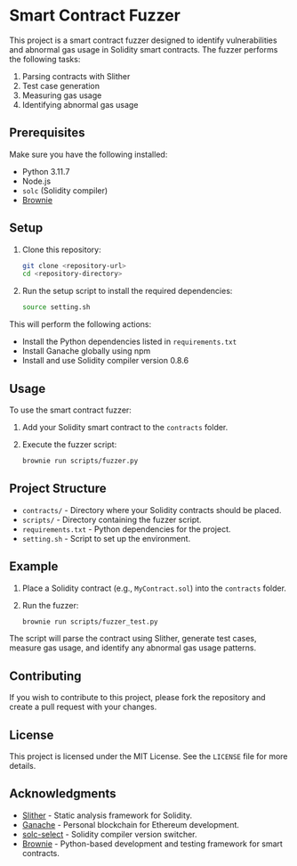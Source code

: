 # Smart Contract Fuzzer

This project is a smart contract fuzzer designed to identify vulnerabilities and abnormal gas usage in Solidity smart contracts. The fuzzer performs the following tasks:

1. Parsing contracts with Slither
2. Test case generation
3. Measuring gas usage
4. Identifying abnormal gas usage

## Prerequisites

Make sure you have the following installed:

- Python 3.11.7
- Node.js
- `solc` (Solidity compiler)
- [Brownie](https://eth-brownie.readthedocs.io/en/stable/install.html)

## Setup

1. Clone this repository:
    ```sh
    git clone <repository-url>
    cd <repository-directory>
    ```

2. Run the setup script to install the required dependencies:
    ```sh
    source setting.sh
    ```

This will perform the following actions:
- Install the Python dependencies listed in `requirements.txt`
- Install Ganache globally using npm
- Install and use Solidity compiler version 0.8.6

## Usage

To use the smart contract fuzzer:

1. Add your Solidity smart contract to the `contracts` folder.

2. Execute the fuzzer script:
    ```sh
    brownie run scripts/fuzzer.py
    ```

## Project Structure

- `contracts/` - Directory where your Solidity contracts should be placed.
- `scripts/` - Directory containing the fuzzer script.
- `requirements.txt` - Python dependencies for the project.
- `setting.sh` - Script to set up the environment.

## Example

1. Place a Solidity contract (e.g., `MyContract.sol`) into the `contracts` folder.

2. Run the fuzzer:
    ```sh
    brownie run scripts/fuzzer_test.py
    ```

The script will parse the contract using Slither, generate test cases, measure gas usage, and identify any abnormal gas usage patterns.

## Contributing

If you wish to contribute to this project, please fork the repository and create a pull request with your changes.

## License

This project is licensed under the MIT License. See the `LICENSE` file for more details.

## Acknowledgments

- [Slither](https://github.com/crytic/slither) - Static analysis framework for Solidity.
- [Ganache](https://www.trufflesuite.com/ganache) - Personal blockchain for Ethereum development.
- [solc-select](https://github.com/crytic/solc-select) - Solidity compiler version switcher.
- [Brownie](https://eth-brownie.readthedocs.io/en/stable/) - Python-based development and testing framework for smart contracts.
